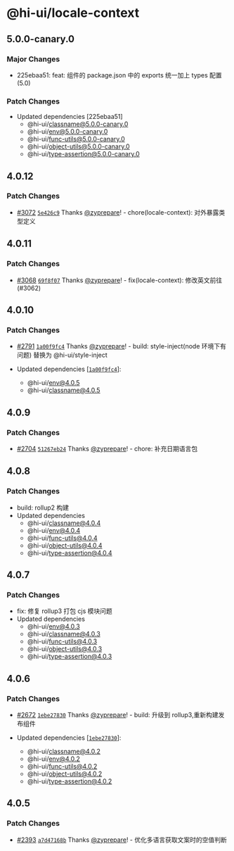 # @hi-ui/locale-context

## 5.0.0-canary.0

### Major Changes

- 225ebaa51: feat: 组件的 package.json 中的 exports 统一加上 types 配置 (5.0)

### Patch Changes

- Updated dependencies [225ebaa51]
  - @hi-ui/classname@5.0.0-canary.0
  - @hi-ui/env@5.0.0-canary.0
  - @hi-ui/func-utils@5.0.0-canary.0
  - @hi-ui/object-utils@5.0.0-canary.0
  - @hi-ui/type-assertion@5.0.0-canary.0

## 4.0.12

### Patch Changes

- [#3072](https://github.com/XiaoMi/hiui/pull/3072) [`5e426c9`](https://github.com/XiaoMi/hiui/commit/5e426c9f9d0e6ab9aa8d166c29ac8fb2fd95a414) Thanks [@zyprepare](https://github.com/zyprepare)! - chore(locale-context): 对外暴露类型定义

## 4.0.11

### Patch Changes

- [#3068](https://github.com/XiaoMi/hiui/pull/3068) [`69f8f07`](https://github.com/XiaoMi/hiui/commit/69f8f07006b4aeeea554de424389aeb93e0f1770) Thanks [@zyprepare](https://github.com/zyprepare)! - fix(locale-context): 修改英文前往(#3062)

## 4.0.10

### Patch Changes

- [#2791](https://github.com/XiaoMi/hiui/pull/2791) [`1a00f9fc4`](https://github.com/XiaoMi/hiui/commit/1a00f9fc4a44619059d7852e846b54fedbd56715) Thanks [@zyprepare](https://github.com/zyprepare)! - build: style-inject(node 环境下有问题) 替换为 @hi-ui/style-inject

- Updated dependencies [[`1a00f9fc4`](https://github.com/XiaoMi/hiui/commit/1a00f9fc4a44619059d7852e846b54fedbd56715)]:
  - @hi-ui/env@4.0.5
  - @hi-ui/classname@4.0.5

## 4.0.9

### Patch Changes

- [#2704](https://github.com/XiaoMi/hiui/pull/2704) [`51267eb24`](https://github.com/XiaoMi/hiui/commit/51267eb2408ee50970e2d354eaa554a34df00878) Thanks [@zyprepare](https://github.com/zyprepare)! - chore: 补充日期语言包

## 4.0.8

### Patch Changes

- build: rollup2 构建
- Updated dependencies
  - @hi-ui/classname@4.0.4
  - @hi-ui/env@4.0.4
  - @hi-ui/func-utils@4.0.4
  - @hi-ui/object-utils@4.0.4
  - @hi-ui/type-assertion@4.0.4

## 4.0.7

### Patch Changes

- fix: 修复 rollup3 打包 cjs 模块问题
- Updated dependencies
  - @hi-ui/env@4.0.3
  - @hi-ui/classname@4.0.3
  - @hi-ui/func-utils@4.0.3
  - @hi-ui/object-utils@4.0.3
  - @hi-ui/type-assertion@4.0.3

## 4.0.6

### Patch Changes

- [#2672](https://github.com/XiaoMi/hiui/pull/2672) [`1ebe27830`](https://github.com/XiaoMi/hiui/commit/1ebe2783098b3a8cd980bd10076d67635463800e) Thanks [@zyprepare](https://github.com/zyprepare)! - build: 升级到 rollup3,重新构建发布组件

- Updated dependencies [[`1ebe27830`](https://github.com/XiaoMi/hiui/commit/1ebe2783098b3a8cd980bd10076d67635463800e)]:
  - @hi-ui/classname@4.0.2
  - @hi-ui/env@4.0.2
  - @hi-ui/func-utils@4.0.2
  - @hi-ui/object-utils@4.0.2
  - @hi-ui/type-assertion@4.0.2

## 4.0.5

### Patch Changes

- [#2393](https://github.com/XiaoMi/hiui/pull/2393) [`a7d47168b`](https://github.com/XiaoMi/hiui/commit/a7d47168b519cacfd7b34edf6ba239c5b0b92284) Thanks [@zyprepare](https://github.com/zyprepare)! - 优化多语言获取文案时的空值判断

